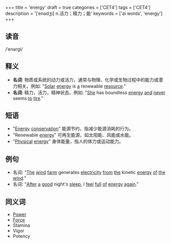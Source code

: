 +++
title = 'energy'
draft = true
categories = ['CET4']
tags = ['CET4']
description = '[ˈenədʒi] n.活力；精力；能'
keywords = ['ai words', 'energy']
+++

## 读音
/ˈenərɡi/

## 释义
- **名词**: 物质或系统的动力或活力，通常与物理、化学或生物过程中的能力或潜力相关。例如: "[Solar](/zh/post/solar/) [energy](/zh/post/energy/) is [a](/zh/post/a/) renewable [resource](/zh/post/resource/)."
- **名词**: 精力，活力，精神状态。例如: "[She](/zh/post/she/) has boundless [energy](/zh/post/energy/) [and](/zh/post/and/) [never](/zh/post/never/) seems [to](/zh/post/to/) [tire](/zh/post/tire/)."

## 短语
- "[Energy](/zh/post/energy/) [conservation](/zh/post/conservation/)" 能源节约，指减少能源消耗的行为。
- "Renewable [energy](/zh/post/energy/)" 可再生能源，如太阳能、风能或水能。
- "[Physical](/zh/post/physical/) [energy](/zh/post/energy/)" 身体能量，指人的体力或运动能力。

## 例句
- 名词: "[The](/zh/post/the/) [wind](/zh/post/wind/) [farm](/zh/post/farm/) generates [electricity](/zh/post/electricity/) [from](/zh/post/from/) [the](/zh/post/the/) kinetic [energy](/zh/post/energy/) [of](/zh/post/of/) [the](/zh/post/the/) [wind](/zh/post/wind/)."
- 名词: "[After](/zh/post/after/) [a](/zh/post/a/) [good](/zh/post/good/) night's [sleep](/zh/post/sleep/), I [feel](/zh/post/feel/) [full](/zh/post/full/) [of](/zh/post/of/) [energy](/zh/post/energy/) [again](/zh/post/again/)."

## 同义词
- [Power](/zh/post/power/)
- [Force](/zh/post/force/)
- Stamina
- Vigor
- Potency

